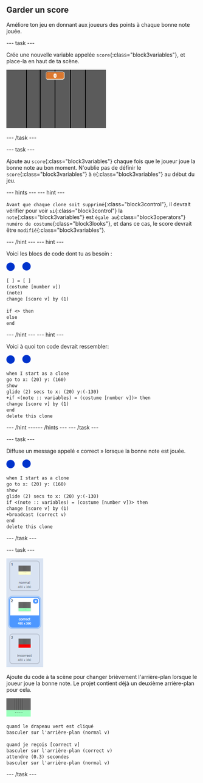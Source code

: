 ## Garder un score

Améliore ton jeu en donnant aux joueurs des points à chaque bonne note jouée.

--- task ---

Crée une nouvelle variable appelée `score`{:class="block3variables"}, et place-la en haut de ta scène.

![Ajouter un score](images/add-score.png)

--- /task ---

--- task ---

Ajoute au `score`{:class="block3variables"} chaque fois que le joueur joue la bonne note au bon moment. N'oublie pas de définir le `score`{:class="block3variables"} à `0`{:class="block3variables"} au début du jeu.

--- hints ---
 --- hint ---

`Avant que chaque clone soit supprimé`{:class="block3control"}, il devrait vérifier pour voir `si`{:class="block3control"} la `note`{:class="block3variables"} est `égale au`{:class="block3operators"} `numéro de costume`{:class="block3looks"}, et dans ce cas, le score devrait être `modifié`{:class="block3variables"}.

--- /hint --- --- hint ---

Voici les blocs de code dont tu as besoin :

![note](images/note-sprite.png)

```blocks3
[ ] = [ ]
(costume [number v])
(note)
change [score v] by (1)

if <> then
else
end
```

--- /hint --- --- hint ---

Voici à quoi ton code devrait ressembler:

![note](images/note-sprite.png)

```blocks3
when I start as a clone
go to x: (20) y: (160)
show
glide (2) secs to x: (20) y:(-130)
+if <(note :: variables) = (costume [number v])> then
change [score v] by (1)
end
delete this clone
```

--- /hint ------ /hints --- --- /task ---

--- task ---

Diffuse un message appelé « correct » lorsque la bonne note est jouée.

![note](images/note-sprite.png)

```blocks3
when I start as a clone
go to x: (20) y: (160)
show
glide (2) secs to x: (20) y:(-130)
if <(note :: variables) = (costume [number v])> then
change [score v] by (1)
+broadcast (correct v)
end
delete this clone
```

--- /task ---

--- task ---

![Arrière-plan de la bonne scène](images/correct-costume.png)

Ajoute du code à ta scène pour changer brièvement l'arrière-plan lorsque le joueur joue la bonne note. Le projet contient déjà un deuxième arrière-plan pour cela.

![scène](images/stage.png)

```blocks3
quand le drapeau vert est cliqué
basculer sur l'arrière-plan (normal v)

quand je reçois [correct v]
basculer sur l'arrière-plan (correct v)
attendre (0.3) secondes
basculer sur l'arrière-plan (normal v)
```

--- /task ---